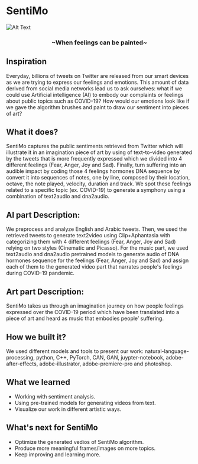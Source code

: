 # SentiMo

![Alt Text](Gallery.gif)

<h3 align="center">~When feelings can be painted~</h3>

## Inspiration

Everyday, billions of tweets on Twitter are released from our smart devices as we are trying to express our feelings and emotions. This amount of data derived from social media networks lead us to ask ourselves: what if we could use Artificial intelligence (AI) to embody our complaints or feelings about public topics such as COVID-19? How would our emotions look like if we gave the algorithm brushes and paint to draw our sentiment into pieces of art?

## What it does?

SentiMo captures the public sentiments retrieved from Twitter which will illustrate it in an imagination piece of art by using of text-to-video generated by the tweets that is more frequently expressed which we divided into 4 different feelings (Fear, Anger, Joy and Sad). Finally, turn suffering into an audible impact by coding those 4 feelings hormones DNA sequence by convert it into sequences of notes, one by line, composed by their location, octave, the note played, velocity, duration and track. We spot these feelings related to a specific topic (ex. COVID-19) to generate a symphony using a combination of text2audio and dna2audio.

## AI part Description:

We preprocess and analyze English and Arabic tweets. Then, we used the retrieved tweets to generate text2video using Clip+Aphantasia with categorizing them with 4 different feelings (Fear, Anger, Joy and Sad) relying on two styles (Cinematic and Picasso). For the music part, we used text2audio and dna2audio pretrained models to generate audio of DNA hormones sequence for the feelings (Fear, Anger, Joy and Sad) and assign each of them to the generated video part that narrates people's feelings during COVID-19 pandemic.

## Art part Description:

SentiMo takes us through an imagination journey on how people feelings expressed over the COVID-19 period which have been translated into a piece of art and heard as music that embodies people’ suffering.

## How we built it?

We used different models and tools to present our work: natural-language-processing, python, C++, PyTorch, CAN, GAN, juypter-notebook, adobe-after-effects, adobe-illustrator, adobe-premiere-pro and photoshop.

## What we learned

- Working with sentiment analysis.
- Using pre-trained models for generating videos from text.
- Visualize our work in different artistic ways.

## What's next for SentiMo

- Optimize the generated vedios of SentiMo algorithm.
- Produce more meaningful frames/images on more topics.
- Keep improving and learning more.
